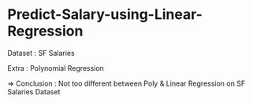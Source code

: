 # Predict-Salary-using-Linear-Regression
Dataset : SF Salaries

Extra : Polynomial Regression

=> Conclusion : Not too different between Poly & Linear Regression on SF Salaries Dataset

